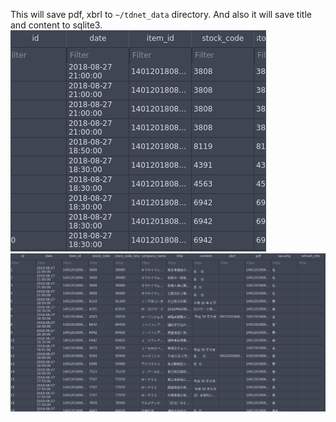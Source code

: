 This will save pdf, xbrl to `~/tdnet_data` directory. And also it will save title and content to sqlite3.
![image1](https://raw.githubusercontent.com/fx-kirin/tdnet-crawler/master/Selection_115.png)
![image2](https://raw.githubusercontent.com/fx-kirin/tdnet-crawler/master/Selection_116.png)
